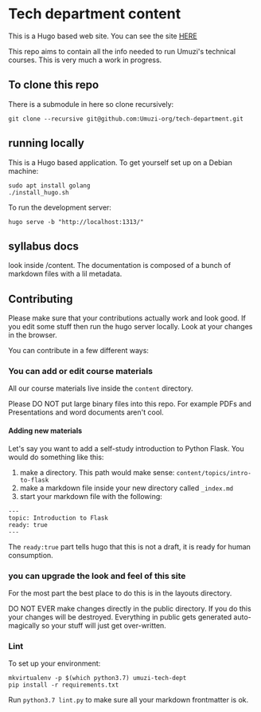 # Tech department content

This is a Hugo based web site. You can see the site [HERE](https://umuzi-org.github.io/tech-department/syllabuses/)

This repo aims to contain all the info needed to run Umuzi's technical courses. This is very much a work in progress.

## To clone this repo

There is a submodule in here so clone recursively:

```
git clone --recursive git@github.com:Umuzi-org/tech-department.git
```

## running locally

This is a Hugo based application. To get yourself set up on a Debian machine:

```
sudo apt install golang
./install_hugo.sh
```

To run the development server:

```
hugo serve -b "http://localhost:1313/"
```

## syllabus docs

look inside /content. The documentation is composed of a bunch of markdown files with a lil metadata.

## Contributing

Please make sure that your contributions actually work and look good. If you edit some stuff then run the hugo server locally. Look at your changes in the browser.

You can contribute in a few different ways:

### You can add or edit course materials

All our course materials live inside the `content` directory.

Please DO NOT put large binary files into this repo. For example PDFs and Presentations and word documents aren't cool.

#### Adding new materials

Let's say you want to add a self-study introduction to Python Flask. You would do something like this:

1. make a directory. This path would make sense: `content/topics/intro-to-flask`
2. make a markdown file inside your new directory called `_index.md`
3. start your markdown file with the following:

```
---
topic: Introduction to Flask
ready: true
---
```

The `ready:true` part tells hugo that this is not a draft, it is ready for human consumption.

### you can upgrade the look and feel of this site

For the most part the best place to do this is in the layouts directory.

DO NOT EVER make changes directly in the public directory. If you do this your changes will be destroyed. Everything in public gets generated auto-magically so your stuff will just get over-written.

### Lint

To set up your environment:

```
mkvirtualenv -p $(which python3.7) umuzi-tech-dept
pip install -r requirements.txt
```

Run `python3.7 lint.py` to make sure all your markdown frontmatter is ok.
